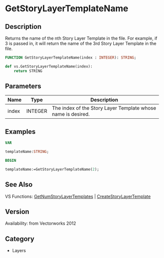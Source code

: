 # GetStoryLayerTemplateName

## Description
Returns the name of the nth Story Layer Template in the file. For example, if 3 is passed in, it will return the name of the 3rd Story Layer Template in the file.

```pascal
FUNCTION GetStoryLayerTemplateName(index : INTEGER): STRING;
```

```python
def vs.GetStoryLayerTemplateName(index):
    return STRING
```

## Parameters
|Name|Type|Description|
|---|---|---|
|index|INTEGER|The index of the Story Layer Template whose name is desired.|

## Examples
```pascal
VAR

templateName:STRING;

BEGIN

templateName:=GetStoryLayerTemplateName(2);
```

## See Also
VS Functions:
[GetNumStoryLayerTemplates](GetNumStoryLayerTemplates.md) 
| [CreateStoryLayerTemplate](CreateStoryLayerTemplate.md)

## Version
Availability: from Vectorworks 2012

## Category
* Layers

